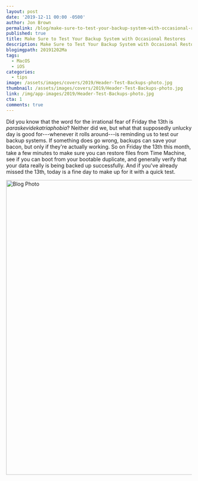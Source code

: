 ```yaml
---
layout: post
date: '2019-12-11 00:00 -0500'
author: Jon Brown
permalink: /blog/make-sure-to-test-your-backup-system-with-occasional-restores/
published: true
title: Make Sure to Test Your Backup System with Occasional Restores
description: Make Sure to Test Your Backup System with Occasional Restores
blogimgpath: 20191202Ma
tags:
  - MacOS
  - iOS
categories:
  - tips
image: /assets/images/covers/2019/Header-Test-Backups-photo.jpg
thumbnail: /assets/images/covers/2019/Header-Test-Backups-photo.jpg
link: /img/app-images/2019/Header-Test-Backups-photo.jpg
cta: 1
comments: true
---
```

Did you know that the word for the irrational fear of Friday the 13th is
*paraskevidekatriaphobia*? Neither did we, but what that supposedly
unlucky day is good for---whenever it rolls around---is reminding us to
test our backup systems. If something does go wrong, backups can save
your bacon, but only if they're actually working. So on Friday the 13th
this month, take a few minutes to make sure you can restore files from
Time Machine, see if you can boot from your bootable duplicate, and
generally verify that your data really is being backed up successfully.
And if you've already missed the 13th, today is a fine day to make up
for it with a quick test.

<img alt="Blog Photo" src="{{ site.site_cdn }}/assets/images/blog/2019/20191202Ma/Test-Backups-Time-Machine-restore.png" class="img-fluid rounded m-2" width="800" />
